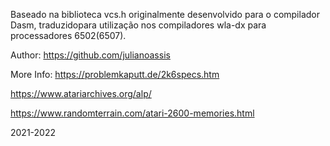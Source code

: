  
 Baseado na biblioteca vcs.h originalmente desenvolvido para o compilador Dasm, traduzidopara utilização nos compiladores wla-dx para processadores 6502(6507).

Author: https://github.com/julianoassis
 
More Info:
https://problemkaputt.de/2k6specs.htm
 
https://www.atariarchives.org/alp/
 
https://www.randomterrain.com/atari-2600-memories.html 

2021-2022
